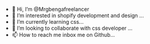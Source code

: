 - 👋 Hi, I’m @Mrgbengafreelancer
- 👀 I’m interested in shopify development and design ...
- 🌱 I’m currently learning css...
- 💞️ I’m looking to collaborate with css developer ...
- 📫 How to reach me inbox me on Github...

<!---
Mrgbengafreelancer/Mrgbengafreelancer is a ✨ special ✨ repository because its `README.md` (this file) appears on your GitHub profile.
You can click the Preview link to take a look at your changes.
--->
